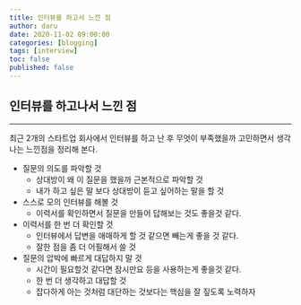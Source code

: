 ```yaml
---
title: 인터뷰를 하고서 느낀 점
author: daru
date: 2020-11-02 09:00:00
categories: [blogging]
tags: [interview]
toc: false
published: false
---
```


## 인터뷰를 하고나서 느낀 점

---
최근 2개의 스타트업 회사에서 인터뷰를 하고 난 후 무엇이 부족했을까 고민하면서 
생각나는 느낀점을 정리해 본다.


- 질문의 의도를 파악할 것
    - 상대방이 왜 이 질문을 했을까 근본적으로 파악할 것
    - 내가 하고 싶은 말 보다 상대방이 듣고 싶어하는 말을 할 것
- 스스로 모의 인터뷰를 해볼 것
    - 이력서를 확인하면서 질문을 만들어 답해보는 것도 좋을것 같다.
- 이력서를 한 번 더 확인할 것
    - 인터뷰에서 답변을 애매하게 할 것 같으면 빼는게 좋을 것 같다.
    - 잘한 점을 좀 더 어필해서 쓸 것
- 질문의 압박에 빠르게 대답하지 말 것
    - 시간이 필요할것 같다면 잠시만요 등을 사용하는게 좋을것 같다.
    - 한 번 더 생각하고 대답할 것
    - 잡다하게 아는 것처럼 대단하는 것보다는 핵심을 잘 짚도록 노력하자
